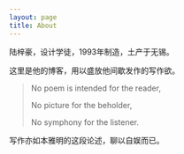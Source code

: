```yaml
---
layout: page
title: About
---
```


陆梓豪，设计学徒，1993年制造，土产于无锡。

这里是他的博客，用以盛放他间歇发作的写作欲。

>No poem is intended for the reader,
>
>No picture for the beholder,
>
>No symphony for the listener.

写作亦如本雅明的这段论述，聊以自娱而已。

